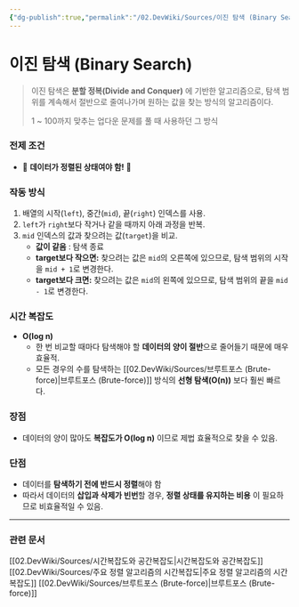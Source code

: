 ```yaml
---
{"dg-publish":true,"permalink":"/02.DevWiki/Sources/이진 탐색 (Binary Search)/","noteIcon":""}
---
```


# 이진 탐색 (Binary Search)

> 이진 탐색은 **분할 정복(Divide and Conquer)** 에 기반한 알고리즘으로, 탐색 범위를 계속해서 절반으로 줄여나가며 원하는 값을 찾는 방식의 알고리즘이다.
> 
> 1 ~ 100까지 맞추는 업다운 문제를 풀 때 사용하던 그 방식
### 전제 조건
* 🥹 **데이터가 정렬된 상태여야 함!** 🥹
### 작동 방식
1.  배열의 시작(`left`), 중간(`mid`), 끝(`right`) 인덱스를 사용.
2.  `left`가 `right`보다 작거나 같을 때까지 아래 과정을 반복.
3.  `mid` 인덱스의 값과 찾으려는 값(`target`)을 비교.
    -   **값이 같음** : 탐색 종료
    -   **target보다 작으면:**  찾으려는 값은 `mid`의 오른쪽에 있으므로, 탐색 범위의 시작을 `mid + 1`로 변경한다.
    -   **target보다 크면:** 찾으려는 값은 `mid`의 왼쪽에 있으므로, 탐색 범위의 끝을 `mid - 1`로 변경한다.

### 시간 복잡도
- **O(log n)**
    - 한 번 비교할 때마다 탐색해야 할 **데이터의 양이 절반**으로 줄어들기 때문에 매우 효율적.
    - 모든 경우의 수를 탐색하는 [[02.DevWiki/Sources/브루트포스 (Brute-force)\|브루트포스 (Brute-force)]] 방식의 **선형 탐색(O(n))** 보다 훨씬 빠르다.

### 장점
- 데이터의 양이 많아도 **복잡도가 O(log n)** 이므로 제법 효율적으로 찾을 수 있음.

### 단점
- 데이터를 **탐색하기 전에 반드시 정렬**해야 함
- 따라서 데이터의 **삽입과 삭제가 빈번**할 경우, **정렬 상태를 유지하는 비용** 이 필요하므로 비효율적일 수 있음.

---
### 관련 문서
[[02.DevWiki/Sources/시간복잡도와 공간복잡도\|시간복잡도와 공간복잡도]]
[[02.DevWiki/Sources/주요 정렬 알고리즘의 시간복잡도\|주요 정렬 알고리즘의 시간복잡도]]
[[02.DevWiki/Sources/브루트포스 (Brute-force)\|브루트포스 (Brute-force)]]
